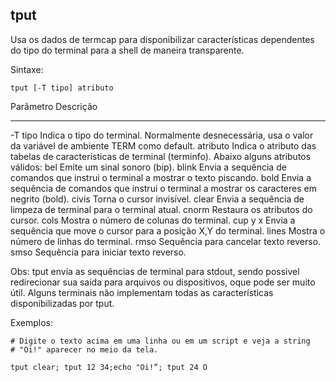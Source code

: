 ## tput

Usa os dados de termcap para disponibilizar características dependentes
do tipo do terminal para a shell de maneira transparente.

Sintaxe:

	tput [-T tipo] atributo

Parâmetro Descrição
--------- ---------
-T tipo   Indica o tipo do terminal. Normalmente
          desnecessária, usa o valor da variável de
          ambiente TERM como default.
atributo  Indica o atributo das tabelas de características
          de terminal (terminfo). Abaixo alguns atributos
          válidos:
bel       Emite um sinal sonoro (bip).
blink     Envia a sequência de comandos que instrui o
          terminal a mostrar o texto piscando.
bold      Envia a sequência de comandos que instrui o
          terminal a mostrar os caracteres em negrito
          (bold).
civis     Torna o cursor invisível.
clear     Envia a sequência de limpeza de terminal
          para o terminal atual.
cnorm     Restaura os atributos do cursor.
cols      Mostra o número de colunas do terminal.
cup y x   Envia a sequência que move o cursor para a
          posição X,Y do terminal.
lines     Mostra o número de linhas do terminal.
rmso      Sequência para cancelar texto reverso.
smso      Sequência para iniciar texto reverso.

Obs: tput envia as sequências de terminal para stdout, sendo
possivel redirecionar sua saída para arquivos ou dispositivos,
oque pode ser muito útil. Alguns terminais não implementam
todas as características disponibilizadas por tput.

Exemplos:

	# Digite o texto acima em uma linha ou em um script e veja a string
	# "Oi!" aparecer no meio da tela.

	tput clear; tput 12 34;echo "Oi!“; tput 24 O


